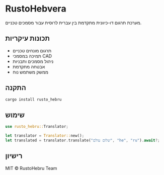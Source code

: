 # RustoHebvera

מערכת תרגום דו-כיוונית מתקדמת בין עברית לרוסית עבור מסמכים טכניים.

## תכונות עיקריות

- תרגום מונחים טכניים
- תמיכה במסמכי CAD
- ניהול מסמכים ותבניות
- אבטחה מתקדמת
- ממשק משתמש נוח

## התקנה

```bash
cargo install rusto_hebru
```

## שימוש

```rust
use rusto_hebru::Translator;

let translator = Translator::new();
let translated = translator.translate("שלום עולם", "he", "ru").await?;
```

## רישיון

MIT © RustoHebru Team 